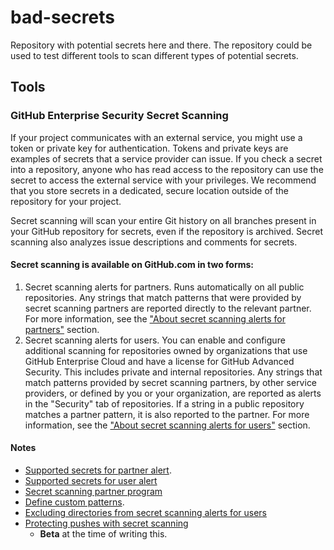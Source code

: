 # bad-secrets

Repository with potential secrets here and there. The repository could be used to test different tools to scan different types of potential secrets.

## Tools

### GitHub Enterprise Security Secret Scanning

If your project communicates with an external service, you might use a token or private key for authentication. Tokens and private keys are examples of secrets that a service provider can issue. If you check a secret into a repository, anyone who has read access to the repository can use the secret to access the external service with your privileges. We recommend that you store secrets in a dedicated, secure location outside of the repository for your project.

Secret scanning will scan your entire Git history on all branches present in your GitHub repository for secrets, even if the repository is archived. Secret scanning also analyzes issue descriptions and comments for secrets.

#### Secret scanning is available on GitHub.com in two forms:

1. Secret scanning alerts for partners. Runs automatically on all public repositories. Any strings that match patterns that were provided by secret scanning partners are reported directly to the relevant partner. For more information, see the ["About secret scanning alerts for partners"](https://docs.github.com/en/enterprise-cloud@latest/code-security/secret-scanning/about-secret-scanning#about-secret-scanning-alerts-for-partners) section.
2. Secret scanning alerts for users. You can enable and configure additional scanning for repositories owned by organizations that use GitHub Enterprise Cloud and have a license for GitHub Advanced Security. This includes private and internal repositories. Any strings that match patterns provided by secret scanning partners, by other service providers, or defined by you or your organization, are reported as alerts in the "Security" tab of repositories. If a string in a public repository matches a partner pattern, it is also reported to the partner. For more information, see the ["About secret scanning alerts for users"](https://docs.github.com/en/enterprise-cloud@latest/code-security/secret-scanning/about-secret-scanning#about-secret-scanning-alerts-for-users) section.

#### Notes

- [Supported secrets for partner alert](https://docs.github.com/en/enterprise-cloud@latest/code-security/secret-scanning/secret-scanning-patterns#supported-secrets-for-partner-alerts).
- [Supported secrets for user alert](https://docs.github.com/en/enterprise-cloud@latest/code-security/secret-scanning/secret-scanning-patterns#supported-secrets-for-user-alerts)
- [Secret scanning partner program](https://docs.github.com/en/enterprise-cloud@latest/developers/overview/secret-scanning-partner-program)
- [Define custom patterns](https://docs.github.com/en/enterprise-cloud@latest/code-security/secret-scanning/defining-custom-patterns-for-secret-scanning).
- [Excluding directories from secret scanning alerts for users](https://docs.github.com/en/enterprise-cloud@latest/code-security/secret-scanning/configuring-secret-scanning-for-your-repositories#excluding-directories-from-secret-scanning-alerts-for-users)
- [Protecting pushes with secret scanning](https://docs.github.com/en/enterprise-cloud@latest/code-security/secret-scanning/protecting-pushes-with-secret-scanning)
  - **Beta** at the time of writing this.
